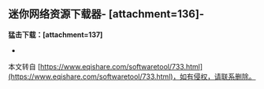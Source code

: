 **迷你网络资源下载器**-
\[attachment=136\]-
-
**猛击下载：\[attachment=137\]**

-

本文转自 [https://www.eqishare.com/softwaretool/733.html](https://www.eqishare.com/softwaretool/733.html)，如有侵权，请联系删除。